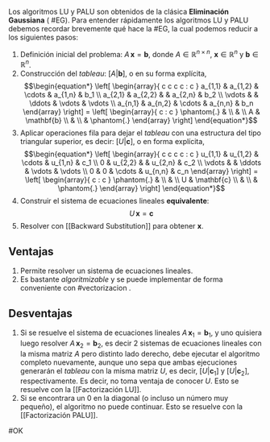 Los algoritmos LU y PALU son obtenidos de la clásica **Eliminación Gaussiana** ( #EG). Para entender rápidamente los algoritmos LU y PALU debemos recordar brevemente qué hace la #EG, la cual podemos reducir a los siguientes pasos:
1. Definición inicial del problema: $A\,\mathbf{x}=\mathbf{b}$, donde $A\in\mathbb{R}^{n\times n}$, $\mathbf{x}\in\mathbb{R}^n$ y $\mathbf{b}\in\mathbb{R}^n$.
2. Construcción del _tableau_: $[A | \mathbf{b}]$, o en su forma explícita,$$\begin{equation*}
        \left[
			\begin{array}{ c c c c : c }
				a_{1,1} & a_{1,2} & \cdots & a_{1,n} & b_1 \\
				a_{2,1} & a_{2,2} &  & a_{2,n} & b_2 \\
				\vdots & & \ddots & \vdots & \vdots \\
				a_{n,1} & a_{n,2} & \cdots & a_{n,n} & b_n
			\end{array}
		\right]
		=
		\left[
		\begin{array}{ c : c }
		\phantom{.} & \\
	    & \\
	    A & \mathbf{b} \\
	    & \\
		& \phantom{.}
		\end{array}
		\right]
    \end{equation*}$$
3. Aplicar operaciones fila para dejar el _tableau_ con una estructura del tipo triangular superior, es decir: $[U | \mathbf{c}]$, o en forma explícita,$$\begin{equation*}
        \left[
			\begin{array}{ c c c c : c }
				u_{1,1} & u_{1,2} & \cdots & u_{1,n} & c_1 \\
				0 & u_{2,2} &  & u_{2,n} & c_2 \\
				\vdots & & \ddots & \vdots & \vdots \\
				0 & 0 & \cdots & u_{n,n} & c_n
			\end{array}
		\right]
		=
		\left[
		\begin{array}{ c : c }
		\phantom{.} & \\
	    & \\
	    U & \mathbf{c} \\
	    & \\
		& \phantom{.}
		\end{array}
		\right]
    \end{equation*}$$
4. Construir el sistema de ecuaciones lineales **equivalente**:$$U\,\mathbf{x}=\mathbf{c}$$
5. Resolver con [[Backward Substitution]] para obtener $\mathbf{x}$.

## Ventajas
1. Permite resolver un sistema de ecuaciones lineales.
2. Es bastante _algoritmizable_ y se puede implementar de forma conveniente con #vectorizacion .
## Desventajas
1. Si se resuelve el sistema de ecuaciones lineales $A\,\mathbf{x}_1=\mathbf{b}_1$, y uno quisiera luego resolver $A\,\mathbf{x}_2=\mathbf{b}_2$, es decir 2 sistemas de ecuaciones lineales con la misma matriz $A$ pero distinto lado derecho, debe ejecutar el algoritmo completo nuevamente, aunque uno sepa que ambas ejecuciones generarán el _tableau_ con la misma matriz $U$, es decir, $[U | \mathbf{c}_1]$ y $[U | \mathbf{c}_2]$, respectivamente. Es decir, no toma ventaja de conocer $U$. Esto se resuelve con la [[Factorización LU]].
2. Si se encontrara un $0$ en la diagonal (o incluso un número muy pequeño), el algoritmo no puede continuar. Esto se resuelve con la [[Factorización PALU]].

#OK